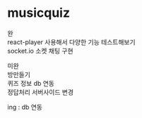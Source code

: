 # musicquiz

완  
react-player 사용해서 다양한 기능 테스트해보기  
socket.io 소켓 채팅 구현  

미완  
방만들기  
퀴즈 정보 db 연동  
정답처리 서버사이드 변경  


ing : db 연동
